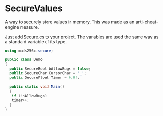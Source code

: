 # SecureValues
A way to securely store values in memory. This was made as an anti-cheat-engine measure.

Just add Secure.cs to your project.
The variables are used the same way as a standard variable of its type.

```C#
using mads256c.secure;

public class Demo
{
  public SecureBool bAllowBugs = false;
  public SecureChar CursorChar = '_';
  public SecureFloat Timer = 0.0f;
  
  public static void Main()
  {
   if (!bAllowBugs)
   timer++;
  }
}
```
